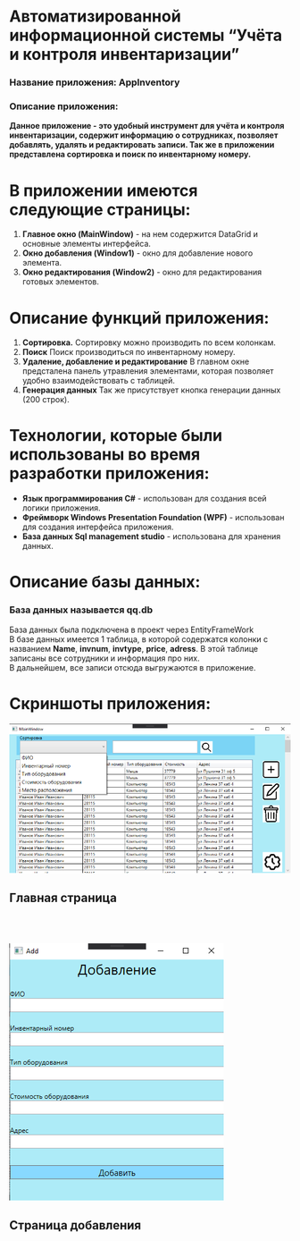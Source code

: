 # Автоматизированной информационной системы “Учёта и контроля инвентаризации”

### Название приложения: AppInventory
### Описание приложения:
**Данное приложение - это удобный инструмент для учёта и контроля инвентаризации, содержит информацию о сотрудниках, позволяет добавлять, удалять и редактировать записи. Так же в приложении представлена сортировка и поиск по инвентарному номеру.**

# В приложении имеются следующие страницы:
1. **Главное окно (MainWindow)** - на нем содержится DataGrid и основные элементы интерфейса.
2. **Окно добавления (Window1)** - окно для добавление нового элемента.
3. **Окно редактирования (Window2)** - окно для редактирования готовых элементов.

# Описание функций приложения:
1. **Сортировка.** Сортировку можно производить по всем колонкам.
2. **Поиск** Поиск производиться по инвентарному номеру.
3. **Удаление, добавление и редактирование** В главном окне предсталена панель утравления элементами, которая позволяет удобно взаимодействовать с таблицей.
4. **Генерация данных** Так же присутствует кнопка генерации данных (200 строк).

# Технологии, которые были использованы во время разработки приложения:
- **Язык программирования C#** - использован для создания всей логики приложения.
- **Фреймворк Windows Presentation Foundation (WPF)** - использован для создания интерфейса приложения.
- **База данных Sql management studio** - использована для хранения данных.

# Описание базы данных:
### База данных называется qq.db <br/>
База данных была подключена в проект через EntityFrameWork </br>
В базе данных имеется 1 таблица, в которой содержатся колонки с названием **Name**, **invnum**, **invtype**, **price**, **adress**. В этой таблице записаны все сотрудники и информация про них. <br/>
В дальнейшем, все записи отсюда выгружаются в приложение.

# Скриншоты приложения:
![Главная страница](https://github.com/qwerzxcvbn/AppInventory/blob/main/Screenshot/Main.png)
## Главная страница
</br> </br> </br>
![Страница добавления](https://github.com/qwerzxcvbn/AppInventory/blob/main/Screenshot/Add.png)
## Страница добавления
</br> </br> </br>

